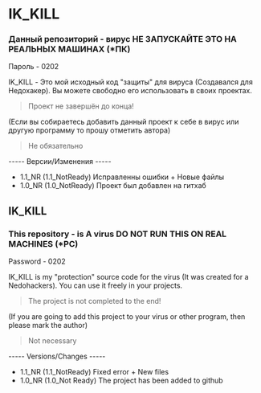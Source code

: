
# IK_KILL
### Данный репозиторий - вирус НЕ ЗАПУСКАЙТЕ ЭТО НА РЕАЛЬНЫХ МАШИНАХ (*ПК)

Пароль - 0202

IK_KILL - Это мой исходный код "защиты" для вируса (Создавался для Недохакер). Вы можете свободно его использовать в своих проектах.
> Проект не завершён до конца!

(Если вы собираетесь добавить данный проект к себе в вирус или другую программу то прошу отметить автора)
> Не обязательно

----- Версии/Изменения -----
- 1.1_NR (1.1_NotReady) Исправленны ошибки + Новые файлы
- 1.0_NR (1.0_NotReady) Проект был добавлен на гитхаб

## IK_KILL
### This repository - is A virus DO NOT RUN THIS ON REAL MACHINES (*PC)

Password - 0202

IK_KILL is my "protection" source code for the virus (It was created for a Nedohackers). You can use it freely in your projects.
> The project is not completed to the end!

(If you are going to add this project to your virus or other program, then please mark the author)
> Not necessary

----- Versions/Changes -----
- 1.1_NR (1.1_NotReady) Fixed error + New files
- 1.0_NR (1.0_Not Ready) The project has been added to github
